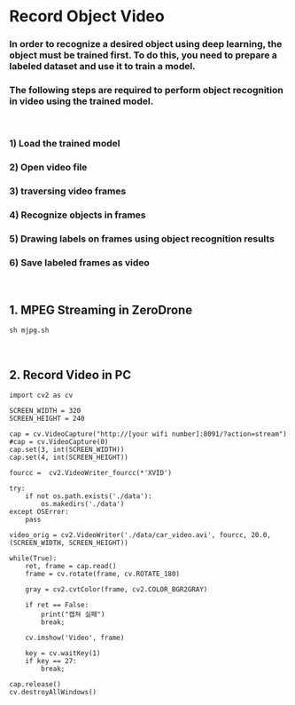 # Record Object Video

### In order to recognize a desired object using deep learning, the object must be trained first. To do this, you need to prepare a labeled dataset and use it to train a model.
### The following steps are required to perform object recognition in video using the trained model.

<br/>

### 1) Load the trained model
### 2) Open video file
### 3) traversing video frames
### 4) Recognize objects in frames
### 5) Drawing labels on frames using object recognition results
### 6) Save labeled frames as video

<br/>

## 1. MPEG Streaming in ZeroDrone

    sh mjpg.sh
    
<br/>

## 2. Record Video in PC 

    import cv2 as cv

    SCREEN_WIDTH = 320
    SCREEN_HEIGHT = 240

    cap = cv.VideoCapture("http://[your wifi number]:8091/?action=stream")
    #cap = cv.VideoCapture(0)
    cap.set(3, int(SCREEN_WIDTH))
    cap.set(4, int(SCREEN_HEIGHT))

    fourcc =  cv2.VideoWriter_fourcc(*'XVID')

    try:
	    if not os.path.exists('./data'):
		    os.makedirs('./data')
    except OSError:
		pass

    video_orig = cv2.VideoWriter('./data/car_video.avi', fourcc, 20.0, (SCREEN_WIDTH, SCREEN_HEIGHT))

    while(True):
        ret, frame = cap.read()
        frame = cv.rotate(frame, cv.ROTATE_180)
    
        gray = cv2.cvtColor(frame, cv2.COLOR_BGR2GRAY)

        if ret == False:
            print("캡쳐 실패")
            break;  

        cv.imshow('Video', frame)

        key = cv.waitKey(1)
        if key == 27:
            break;

    cap.release()
    cv.destroyAllWindows()


